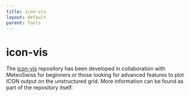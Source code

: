 ```yaml
---
title: icon-vis
layout: default
parent: Tools
---
```


# icon-vis

The [icon-vis](https://github.com/C2SM/icon-vis#icon-vis) repository has been developed in collaboration with MeteoSwiss for beginners or those looking for advanced features to plot ICON output on the unstructured grid.
More information can be found as part of the repository itself.
